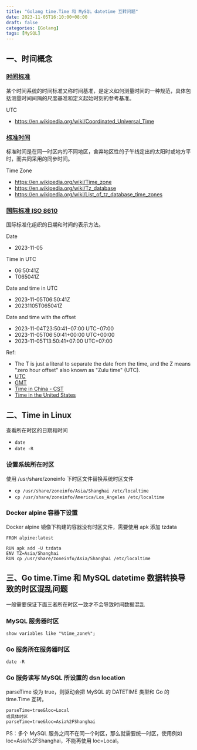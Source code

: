 ```yaml
---
title: "Golang time.Time 和 MySQL datetime 互转问题"
date: 2023-11-05T16:10:00+08:00
draft: false
categories: [Golang]
tags: [MySQL]
---
```


## 一、时间概念
### [时间标准](https://en.wikipedia.org/wiki/Time_standard)
某个时间系统的时间标准又称时间基准，是定义如何测量时间的一种规范，具体包括测量时间间隔的尺度基准和定义起始时刻的参考基准。

UTC
- https://en.wikipedia.org/wiki/Coordinated_Universal_Time

### [标准时间](https://en.wikipedia.org/wiki/Standard_time)
标准时间是在同一时区内的不同地区，舍弃地区性的子午线定出的太阳时或地方平时，而共同采用的同步时间。

Time Zone
- https://en.wikipedia.org/wiki/Time_zone
- https://en.wikipedia.org/wiki/Tz_database
- https://en.wikipedia.org/wiki/List_of_tz_database_time_zones


### [国际标准 ISO 8610](https://en.wikipedia.org/wiki/ISO_8601)
国际标准化组织的日期和时间的表示方法。

Date
- 2023-11-05

Time in UTC
- 06:50:41Z
- T065041Z

Date and time in UTC
- 2023-11-05T06:50:41Z
- 20231105T065041Z


Date and time with the offset
- 2023-11-04T23:50:41−07:00 UTC−07:00
- 2023-11-05T06:50:41+00:00 UTC+00:00
- 2023-11-05T13:50:41+07:00 UTC+07:00

Ref:
- The T is just a literal to separate the date from the time, and the Z means "zero hour offset" also known as "Zulu time" (UTC).
- [UTC](https://en.wikipedia.org/wiki/Coordinated_Universal_Time)
- [GMT](https://en.wikipedia.org/wiki/Greenwich_Mean_Time)
- [Time in China - CST](https://en.wikipedia.org/wiki/Time_in_China)
- [Time in the United States](https://en.wikipedia.org/wiki/Time_in_the_United_States)


## 二、Time in Linux
查看所在时区的日期和时间
- `date`
- `date -R`


### 设置系统所在时区
使用 /usr/share/zoneinfo 下时区文件替换系统时区文件
- `cp /usr/share/zoneinfo/Asia/Shanghai /etc/localtime`
- `cp /usr/share/zoneinfo/America/Los_Angeles /etc/localtime`


### Docker alpine 容器下设置
Docker alpine 镜像下构建的容器没有时区文件，需要使用 apk 添加 tzdata

```
FROM alpine:latest

RUN apk add -U tzdata
ENV TZ=Asia/Shanghai
RUN cp /usr/share/zoneinfo/Asia/Shanghai /etc/localtime
```


## 三、Go time.Time 和 MySQL datetime 数据转换导致的时区混乱问题

一般需要保证下面三者所在时区一致才不会导致时间数据混乱

### MySQL 服务器时区
```
show variables like "%time_zone%";
```

### Go 服务所在服务器时区
```
date -R
```

### Go 服务读写 MySQL 所设置的 dsn location
parseTime 设为 true，则驱动会把 MySQL 的 DATETIME 类型和 Go 的 time.Time 互转。

```
parseTime=true&loc=Local
或具体时区
parseTime=true&loc=Asia%2FShanghai
```

PS：多个 MySQL 服务之间不在同一个时区，那么就需要统一时区，使用例如 loc=Asia%2FShanghai，不能再使用 loc=Local。

